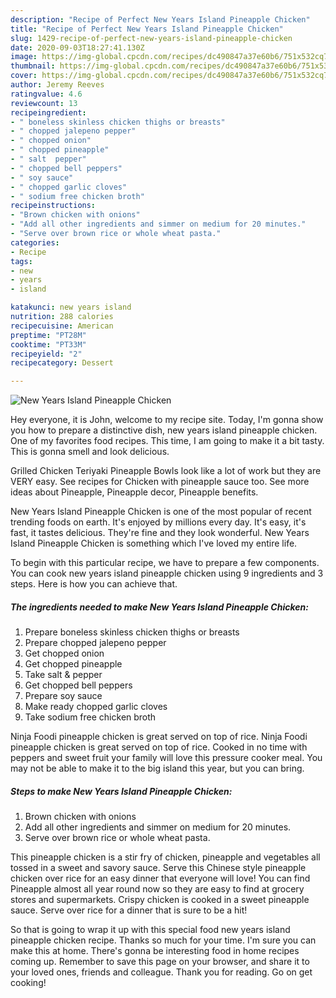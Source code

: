 ```yaml
---
description: "Recipe of Perfect New Years Island Pineapple Chicken"
title: "Recipe of Perfect New Years Island Pineapple Chicken"
slug: 1429-recipe-of-perfect-new-years-island-pineapple-chicken
date: 2020-09-03T18:27:41.130Z
image: https://img-global.cpcdn.com/recipes/dc490847a37e60b6/751x532cq70/new-years-island-pineapple-chicken-recipe-main-photo.jpg
thumbnail: https://img-global.cpcdn.com/recipes/dc490847a37e60b6/751x532cq70/new-years-island-pineapple-chicken-recipe-main-photo.jpg
cover: https://img-global.cpcdn.com/recipes/dc490847a37e60b6/751x532cq70/new-years-island-pineapple-chicken-recipe-main-photo.jpg
author: Jeremy Reeves
ratingvalue: 4.6
reviewcount: 13
recipeingredient:
- " boneless skinless chicken thighs or breasts"
- " chopped jalepeno pepper"
- " chopped onion"
- " chopped pineapple"
- " salt  pepper"
- " chopped bell peppers"
- " soy sauce"
- " chopped garlic cloves"
- " sodium free chicken broth"
recipeinstructions:
- "Brown chicken with onions"
- "Add all other ingredients and simmer on medium for 20 minutes."
- "Serve over brown rice or whole wheat pasta."
categories:
- Recipe
tags:
- new
- years
- island

katakunci: new years island 
nutrition: 288 calories
recipecuisine: American
preptime: "PT28M"
cooktime: "PT33M"
recipeyield: "2"
recipecategory: Dessert

---
```



![New Years Island Pineapple Chicken](https://img-global.cpcdn.com/recipes/dc490847a37e60b6/751x532cq70/new-years-island-pineapple-chicken-recipe-main-photo.jpg)

Hey everyone, it is John, welcome to my recipe site. Today, I'm gonna show you how to prepare a distinctive dish, new years island pineapple chicken. One of my favorites food recipes. This time, I am going to make it a bit tasty. This is gonna smell and look delicious.

Grilled Chicken Teriyaki Pineapple Bowls look like a lot of work but they are VERY easy. See recipes for Chicken with pineapple sauce too. See more ideas about Pineapple, Pineapple decor, Pineapple benefits.

New Years Island Pineapple Chicken is one of the most popular of recent trending foods on earth. It's enjoyed by millions every day. It's easy, it's fast, it tastes delicious. They're fine and they look wonderful. New Years Island Pineapple Chicken is something which I've loved my entire life.


To begin with this particular recipe, we have to prepare a few components. You can cook new years island pineapple chicken using 9 ingredients and 3 steps. Here is how you can achieve that.

<!--inarticleads1-->

##### The ingredients needed to make New Years Island Pineapple Chicken:

1. Prepare  boneless skinless chicken thighs or breasts
1. Prepare  chopped jalepeno pepper
1. Get  chopped onion
1. Get  chopped pineapple
1. Take  salt &amp; pepper
1. Get  chopped bell peppers
1. Prepare  soy sauce
1. Make ready  chopped garlic cloves
1. Take  sodium free chicken broth


Ninja Foodi pineapple chicken is great served on top of rice. Ninja Foodi pineapple chicken is great served on top of rice. Cooked in no time with peppers and sweet fruit your family will love this pressure cooker meal. You may not be able to make it to the big island this year, but you can bring. 

<!--inarticleads2-->

##### Steps to make New Years Island Pineapple Chicken:

1. Brown chicken with onions
1. Add all other ingredients and simmer on medium for 20 minutes.
1. Serve over brown rice or whole wheat pasta.


This pineapple chicken is a stir fry of chicken, pineapple and vegetables all tossed in a sweet and savory sauce. Serve this Chinese style pineapple chicken over rice for an easy dinner that everyone will love! You can find Pineapple almost all year round now so they are easy to find at grocery stores and supermarkets. Crispy chicken is cooked in a sweet pineapple sauce. Serve over rice for a dinner that is sure to be a hit! 

So that is going to wrap it up with this special food new years island pineapple chicken recipe. Thanks so much for your time. I'm sure you can make this at home. There's gonna be interesting food in home recipes coming up. Remember to save this page on your browser, and share it to your loved ones, friends and colleague. Thank you for reading. Go on get cooking!

